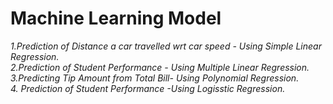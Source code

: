 # Machine Learning Model
<i>
1.Prediction of Distance a car travelled wrt car speed - Using Simple Linear Regression.<br>
2.Prediction of Student Performance - Using Multiple Linear Regression.<br>
3.Predicting Tip Amount from Total Bill- Using Polynomial Regression.<br>
4. Prediction of Student Performance -Using Logisstic Regression.
</i>
